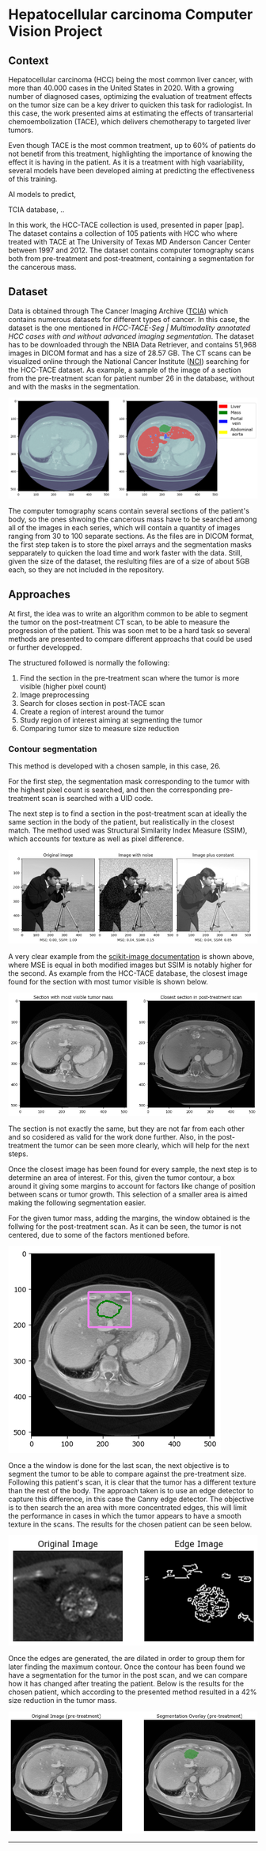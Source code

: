 # Hepatocellular carcinoma Computer Vision Project

## Context

Hepatocellular carcinoma (HCC) being the most common liver cancer, with more than 40.000 cases in the United States in 2020. With a growing number of diagnosed cases, optimizing the evaluation of treatment effects on the tumor size can be a key driver to quicken this task for radiologist. In this case, the work presented aims at estimating the effects of transarterial chemoembolization (TACE), which delivers chemotherapy to targeted liver tumors.

Even though TACE is the most common treatment, up to 60\% of patients do not benetif from this treatment, highlighting the importance of knowing the effect it is having in the patient. As it is a treatment with high vaariability, several models have been developed aiming at predicting the effectiveness of this training.

AI models to predict,

TCIA database, ..

In this work, the HCC-TACE collection is used, presented in paper [pap]. The dataset contains a collection of 105 patients with HCC who where treated with TACE at The University of Texas MD Anderson Cancer Center between 1997 and 2012. The dataset contains computer tomography scans both from pre-treatment and post-treatment, containing a segmentation for the cancerous mass.

## Dataset

Data is obtained through The Cancer Imaging Archive ([TCIA](https://www.cancerimagingarchive.net/collection/hcc-tace-seg/))  which contains numerous datasets for different types of cancer. In this case, the dataset is the one mentioned in *HCC-TACE-Seg | Multimodality annotated HCC cases with and without advanced imaging segmentation*. The dataset has to be downloaded through the NBIA Data Retriever, and contains 51,968 images in DICOM format and has a size of 28.57 GB. The CT scans can be visualized online through the National Cancer Institute ([NCI](https://portal.imaging.datacommons.cancer.gov/explore/)) searching for the HCC-TACE dataset. As example, a sample of the image of a section from the pre-treatment scan for patient number 26 in the database, without and with the masks in the segmentation. 

![sample_image_con_seg_25.png](readme_images/sample_image_con_seg_25.png)

The computer tomography scans contain several sections of the patient's body, so the ones shwoing the cancerous mass have to be searched among all of the images in each series, which will contain a quantity of images ranging from 30 to 100 separate sections. As the files are in DICOM format, the first step taken is to store the pixel arrays and the segmentation masks sepparately to quicken the load time and work faster with the data. Still, given the size of the dataset, the reslulting files are of a size of about 5GB each, so they are not included in the repository. 

## Approaches

At first, the idea was to write an algorithm common to be able to segment the tumor on the post-treatment CT scan, to be able to measure the progression of the patient. This was soon met to be a hard task so several methods are presented to compare different approachs that could be used or further developped. 

The structured followed is normally the following:

1. Find the section in the pre-treatment scan where the tumor is more visible (higher pixel count) 
2. Image preprocessing
3. Search for closes section in post-TACE scan
4. Create a region of interest around the tumor 
5. Study region of interest aiming at segmenting the tumor
6. Comparing tumor size to measure size reduction 

### Contour segmentation

This method is developed with a chosen sample, in this case, 26. 

For the first step, the segmentation mask corresponding to the tumor with the highest pixel count is searched, and then the corresponding pre-treatment scan is searched with a UID code. 

The next step is to find a section in the post-treatment scan at ideally the same section in the body of the patient, but realistically in the closest match. The method used was Structural Similarity Index Measure (SSIM), which accounts for texture as well as pixel difference. 

![Untitled](readme_images/ssim.png)

A very clear example from the [scikit-image documentation](https://scikit-image.org/docs/stable/auto_examples/transform/plot_ssim.html) is shown above, where MSE is equal in both modified images but SSIM is notably higher for the second. As example from the HCC-TACE database, the closest image found for the section with most tumor visible is shown below. 

![Untitled](readme_images/closest_img.png)

The section is not exactly the same, but they are not far from each other and so cosidered as valid for the work done further. Also, in the post-treatment the tumor can be seen more clearly, which will help for the next steps. 

Once the closest image has been found for every sample, the next step is to determine an area of interest. For this, given the tumor contour, a box around it giving some margins to account for factors like change of position between scans or tumor growth. This selection of a smaller area is aimed making the following segmentation easier. 

For the given tumor mass, adding the margins, the window obtained is the follwing for the post-treatment scan. As it can be seen, the tumor is not centered, due to some of the factors mentioned before. 


![Window contour](readme_images/window_tumor.png)


Once a the window is done for the last scan, the next objective is to segment the tumor to be able to compare against the pre-treatment size. 
Following this patient's scan, it is clear that the tumor has a different texture than the rest of the body. The approach taken is to use an edge detector to capture this difference, in this case the Canny edge detector. The objective is to then search the an area with more concentrated edges, this will limit the performance in cases in which the tumor appears to have a smooth texture in the scans. The results for the chosen patient can be seen below. 

![Edge detection](readme_images/edge_detect.png)



Once the edges are generated, the are dilated in order to group them for later finding the maximum contour. Once the contour has been found we have a segmentation for the tumor in the post scan, and we can compare how it has changed after treating the patient. Below is the results for the chosen patient, which according to the presented method resulted in a 42% size reduction in the tumor mass. 

![Tumor comparison](readme_images/tumor_comparison.png)


---
